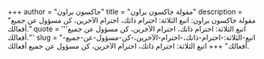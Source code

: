 +++
author = "جاكسون براون"
title = "مقولة جاكسون براون"
description = "مقولة جاكسون براون: اتبع الثلاثة: احترام ذاتك، احترام الآخرين، كن مسؤول عن جميع أفعالك."
quote = '''اتبع الثلاثة: احترام ذاتك، احترام الآخرين، كن مسؤول عن جميع أفعالك.'''
slug = "اتبع-الثلاثة:-احترام-ذاتك،-احترام-الآخرين،-كن-مسؤول-عن-جميع-أفعالك"
+++
اتبع الثلاثة: احترام ذاتك، احترام الآخرين، كن مسؤول عن جميع أفعالك.
